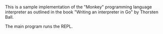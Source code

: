 This is a sample implementation of the "Monkey" programming language
interpreter as outlined in the book "Writing an interpreter in Go" by Thorsten
Ball.

The main program runs the REPL.

